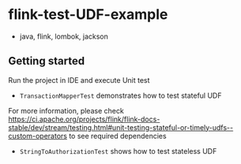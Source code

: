 # flink-test-UDF-example
- java, flink, lombok, jackson 


## Getting started
Run the project in IDE and execute Unit test

- `TransactionMapperTest` demonstrates how to test stateful UDF
  
For more information, please check
https://ci.apache.org/projects/flink/flink-docs-stable/dev/stream/testing.html#unit-testing-stateful-or-timely-udfs--custom-operators
to see required dependencies

- `StringToAuthorizationTest` shows how to test stateless UDF
